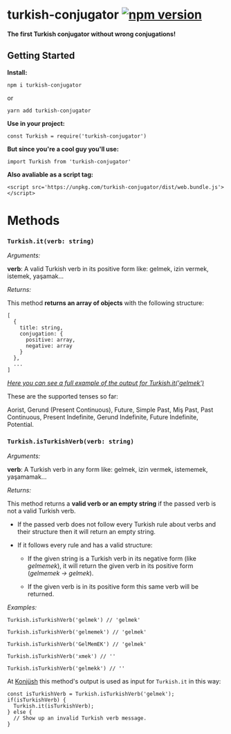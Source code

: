 # turkish-conjugator [![npm version](https://img.shields.io/npm/v/turkish-conjugator.svg?style=flat)](https://www.npmjs.com/package/turkish-conjugator)
**The first Turkish conjugator without wrong conjugations!**

## Getting Started

**Install:** 

`npm i turkish-conjugator`

or

`yarn add turkish-conjugator`

**Use in your project:**

`const Turkish = require('turkish-conjugator')`

**But since you're a cool guy you'll use:**

`import Turkish from 'turkish-conjugator'`

**Also avaliable as a script tag:**

`<script src='https://unpkg.com/turkish-conjugator/dist/web.bundle.js'></script>`

# Methods

### `Turkish.it(verb: string)`

*Arguments:*

**verb**: A valid Turkish verb in its positive form like: gelmek, izin vermek, istemek, yaşamak...

*Returns:*

This method **returns an array of objects** with the following structure:
```
[
  {
    title: string,
    conjugation: {
      positive: array,
      negative: array
    }
  },
  ...
]
```
*[Here you can see a full example of the output for Turkish.it('gelmek')](http://www.mocky.io/v2/5c969a972f00002b002397e2)*

These are the supported tenses so far:

Aorist, Gerund (Present Continuous), Future, Simple Past, Miş Past, Past Continuous, Present Indefinite, Gerund Indefinite, 
Future Indefinite, Potential.

### `Turkish.isTurkishVerb(verb: string)`

*Arguments:*

**verb**: A Turkish verb in any form like: gelmek, izin vermek, istememek, yaşamamak...

*Returns:*

This method returns a **valid verb or an empty string** if the passed verb is not a valid Turkish verb.

- If the passed verb does not follow every Turkish rule about verbs and their structure then it will return an empty string.

- If it follows every rule and has a valid structure:

  - If the given string is a Turkish verb in its negative form (like *gelmemek*), it will return the given verb in its positive form (*gelmemek -> gelmek*).

  - If the given verb is in its positive form this same verb will be returned.

*Examples:*

`Turkish.isTurkishVerb('gelmek') // 'gelmek'`

`Turkish.isTurkishVerb('gelmemek') // 'gelmek'`

`Turkish.isTurkishVerb('GelMemEK') // 'gelmek'`

`Turkish.isTurkishVerb('xmek') // ''`

`Turkish.isTurkishVerb('gelmekk') // ''`

At [Konjüsh](https://pharesdiego.github.io/konjush/) this method's output is used as input for `Turkish.it` in this way:
```
const isTurkishVerb = Turkish.isTurkishVerb('gelmek');
if(isTurkishVerb) {
  Turkish.it(isTurkishVerb);
} else {
  // Show up an invalid Turkish verb message.
}
```

